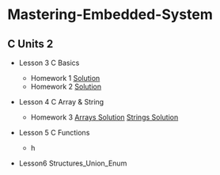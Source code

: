 # Mastering-Embedded-System

  ## C Units 2
-  Lesson 3 C Basics
      -  Homework 1 [Solution](https://github.com/OmarAdelShalaan/Mastering-Embedded-System/tree/main/My%20Assignment/my%20C%20Solution/Unit%202/Lecture%203%20C%20Basics%20ASS/Homework%201)
      -  Homework 2 [Solution](https://github.com/OmarAdelShalaan/Mastering-Embedded-System/tree/main/My%20Assignment/my%20C%20Solution/Unit%202/Lecture%203%20C%20Basics%20ASS/Homework%202)
 -  Lesson 4 C Array & String
      -  Homework 3 [Arrays Solution](https://github.com/OmarAdelShalaan/Mastering-Embedded-System/tree/main/My%20Assignment/my%20C%20Solution/Unit%202/Lesson%204%20C%20Array%20%26%20String/Homework%203%20Array)   [Strings Solution](https://github.com/OmarAdelShalaan/Mastering-Embedded-System/tree/main/My%20Assignment/my%20C%20Solution/Unit%202/Lesson%204%20C%20Array%20%26%20String/Homework%203%20String)
      
  -  Lesson 5 C Functions
      -  h
  -  Lesson6 Structures_Union_Enum

